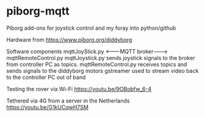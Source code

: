 # piborg-mqtt
Piborg add-ons for joystick control and my foray into python/github

Hardware from https://www.piborg.org/diddyborg 

Software components mqttJoyStick.py <---MQTT broker---> mqttRemoteControl.py
mqttJoystick.py sends joystick signals to the broker from controller PC as topics. 
mqttRemoteControl.py receives topics and sends signals to the diddyborg motors
gstreamer used to stream video back to the controller PC out of band

Testing the rover via Wi-Fi 
https://youtu.be/9OBobfw_6-4

Tethered via 4G from a server in the Netherlands
https://youtu.be/G1kUCqwH7SM
